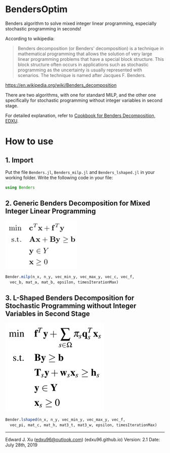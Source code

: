 # BendersOptim

Benders algorithm to solve mixed integer linear programming, especially stochastic programming in seconds!

According to wikipedia:
> Benders decomposition (or Benders' decomposition) is a technique in mathematical programming that allows the solution
> of very large linear programming problems that have a special block structure. This block structure often occurs in
> applications such as stochastic programming as the uncertainty is usually represented with scenarios. The technique is
> named after Jacques F. Benders.

https://en.wikipedia.org/wiki/Benders_decomposition

There are two algorithms, with one for standard MILP, and the other one specifically for stochastic programming without
integer variables in second stage.  

For detailed explanation, refer
to [Cookbook for Benders Decomposition, EDXU](files/cookbook.pdf).  

# How to use

## 1. Import

Put the file `Benders.jl`, `Benders_milp.jl` and `Benders_lshaped.jl` in your working folder. Write the following code
in your file:  
```Julia
using Benders
```

## 2. Generic Benders Decomposition for Mixed Integer Linear Programming

![Standard MILP](images/standard_milp.png)

```Julia
Bender.milp(n_x, n_y, vec_min_y, vec_max_y, vec_c, vec_f,
  vec_b, mat_a, mat_b, epsilon, timesIterationMax)
```

## 3. L-Shaped Benders Decomposition for Stochastic Programming without Integer Variables in Second Stage

![Stochastic Programming without Integer Variables in Second Stage](images/l-shaped.png)

```Julia
Bender.lshaped(n_x, n_y, vec_min_y, vec_max_y, vec_f,
  vec_pi, mat_c, mat_h, mat3_t, mat3_w, epsilon, timesIterationMax)
```

***

Edward J. Xu (edxu96@outlook.com) (edxu96.github.io)
Version: 2.1
Date: July 28th, 2019
